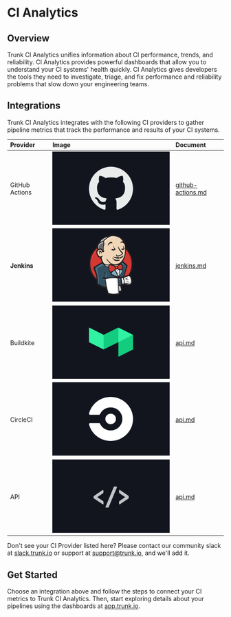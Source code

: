 # CI Analytics

## Overview

Trunk CI Analytics unifies information about CI performance, trends, and reliability. CI Analytics provides powerful dashboards that allow you to understand your CI systems' health quickly. CI Analytics gives developers the tools they need to investigate, triage, and fix performance and reliability problems that slow down your engineering teams.

## Integrations

Trunk CI Analytics integrates with the following CI providers to gather pipeline metrics that track the performance and results of your CI systems.&#x20;

| Provider       | Image                | Document                                     |
| :------------- | :------------------- | :------------------------------------------- |
| GitHub Actions | ![ ](github.png)     | [github-actions.md](setup/github-actions.md) |
| **Jenkins**    | ![ ](jenkins.png)    | [jenkins.md](setup/jenkins.md)               |
| Buildkite      | ![ ](build-kite.png) | [api.md](setup/api.md)                       |
| CircleCI       | ![ ](circle-ci.png)  | [api.md](setup/api.md)                       |
| API            | ![ ](api.png)        | [api.md](setup/api.md)                       |

Don't see your CI Provider listed here? Please contact our community slack at [slack.trunk.io](https://slack.trunk.io) or support at [support@trunk.io](mailto:support@trunk.io), and we'll add it.

## Get Started

Choose an integration above and follow the steps to connect your CI metrics to Trunk CI Analytics. Then, start exploring details about your pipelines using the dashboards at [app.trunk.io](https://app.trunk.io).
